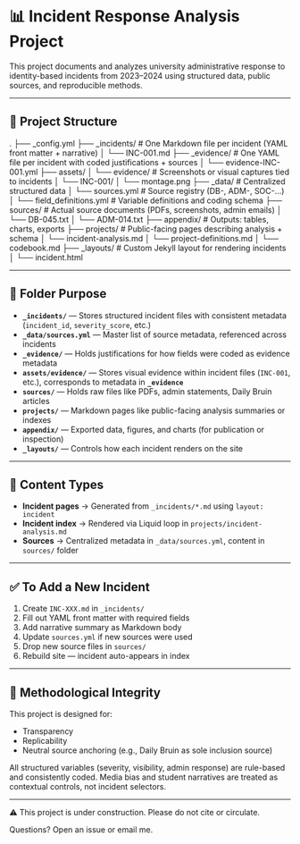 
# 📊 Incident Response Analysis Project

This project documents and analyzes university administrative response to identity-based incidents from 2023–2024 using structured data, public sources, and reproducible methods.

---

## 🔧 Project Structure
.
├── _config.yml
├── _incidents/                # One Markdown file per incident (YAML front matter + narrative)
│   └── INC-001.md
├── _evidence/                 # One YAML file per incident with coded justifications + sources
│   └── evidence-INC-001.yml
├── assets/
│   └── evidence/             # Screenshots or visual captures tied to incidents
│       └── INC-001/
│           └── montage.png
├── _data/                     # Centralized structured data
│   └── sources.yml           # Source registry (DB-, ADM-, SOC-...)
│   └── field_definitions.yml # Variable definitions and coding schema
├── sources/                   # Actual source documents (PDFs, screenshots, admin emails)
│   └── DB-045.txt
│   └── ADM-014.txt
├── appendix/                  # Outputs: tables, charts, exports
├── projects/                  # Public-facing pages describing analysis + schema
│   └── incident-analysis.md
│   └── project-definitions.md
│   └── codebook.md
├── _layouts/                  # Custom Jekyll layout for rendering incidents
│   └── incident.html


---

## 🧱 Folder Purpose

- **`_incidents/`** — Stores structured incident files with consistent metadata (`incident_id`, `severity_score`, etc.)  
- **`_data/sources.yml`** — Master list of source metadata, referenced across incidents  
- **`_evidence/`** — Holds justifications for how fields were coded as evidence metadata
- **`assets/evidence/`** — Stores visual evidence within incident files (`INC-001`, etc.), corresponds to metadata in **`_evidence`**
- **`sources/`** — Holds raw files like PDFs, admin statements, Daily Bruin articles  
- **`projects/`** — Markdown pages like public-facing analysis summaries or indexes  
- **`appendix/`** — Exported data, figures, and charts (for publication or inspection)  
- **`_layouts/`** — Controls how each incident renders on the site

---

## 📘 Content Types

- **Incident pages** → Generated from `_incidents/*.md` using `layout: incident`  
- **Incident index** → Rendered via Liquid loop in `projects/incident-analysis.md`  
- **Sources** → Centralized metadata in `_data/sources.yml`, content in `sources/` folder

---

## ✅ To Add a New Incident

1. Create `INC-XXX.md` in `_incidents/`  
2. Fill out YAML front matter with required fields  
3. Add narrative summary as Markdown body  
4. Update `sources.yml` if new sources were used  
5. Drop new source files in `sources/`  
6. Rebuild site — incident auto-appears in index

---

## 🧪 Methodological Integrity

This project is designed for:
- Transparency  
- Replicability  
- Neutral source anchoring (e.g., Daily Bruin as sole inclusion source)

All structured variables (severity, visibility, admin response) are rule-based and consistently coded. Media bias and student narratives are treated as contextual controls, not incident selectors.

---

⚠️ This project is under construction. Please do not cite or circulate.

Questions? Open an issue or email me.
